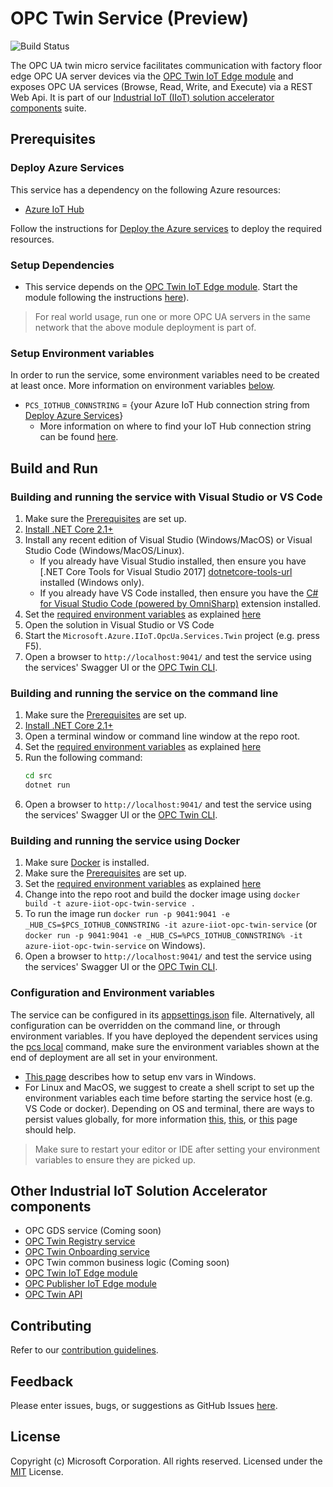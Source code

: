# OPC Twin Service (Preview)

![Build Status](https://msazure.visualstudio.com/_apis/public/build/definitions/b32aa71e-8ed2-41b2-9d77-5bc261222004/33977/badge)

The OPC UA twin micro service facilitates communication with factory floor edge OPC UA server devices via the [OPC Twin IoT Edge module](https://github.com/Azure/azure-iiot-opc-twin-module) and exposes OPC UA services (Browse, Read, Write, and Execute) via a REST Web Api.  It is part of our [Industrial IoT (IIoT) solution accelerator components](#Other-Industrial-IoT-Solution-Accelerator-components) suite.

## Prerequisites

### Deploy Azure Services

This service has a dependency on the following Azure resources:

* [Azure IoT Hub][iothub-docs-url]

Follow the instructions for [Deploy the Azure services][deploy-local] to deploy the required resources.

### Setup Dependencies

* This service depends on the [OPC Twin IoT Edge module](https://github.com/Azure/azure-iiot-opc-twin-module).  Start the module following the instructions [here](https://github.com/Azure/azure-iiot-opc-twin-module)).

> For real world usage, run one or more OPC UA servers in the same network that the above module deployment is part of.

### Setup Environment variables

In order to run the service, some environment variables need to be created at least once. More information on environment variables [below](#Configuration-And-Environment-Variables).

* `PCS_IOTHUB_CONNSTRING` = {your Azure IoT Hub connection string from [Deploy Azure Services](#deploy-azure-services)}
  * More information on where to find your IoT Hub connection string can be found [here][iothub-connstring-blog].

## Build and Run

### Building and running the service with Visual Studio or VS Code

1. Make sure the [Prerequisites](#Prerequisites) are set up.
1. [Install .NET Core 2.1+][dotnet-install]
1. Install any recent edition of Visual Studio (Windows/MacOS) or Visual Studio Code (Windows/MacOS/Linux).
   * If you already have Visual Studio installed, then ensure you have [.NET Core Tools for Visual Studio 2017] [dotnetcore-tools-url] installed (Windows only).
   * If you already have VS Code installed, then ensure you have the [C# for Visual Studio Code (powered by OmniSharp)][omnisharp-url] extension installed.
1. Set the [required environment variables](#Setup-Environment-variables) as explained [here](#Configuration-And-Environment-Variables)
1. Open the solution in Visual Studio or VS Code
1. Start the `Microsoft.Azure.IIoT.OpcUa.Services.Twin` project (e.g. press F5).
1. Open a browser to `http://localhost:9041/` and test the service using the services' Swagger UI or the [OPC Twin CLI](https://github.com/Azure/azure-iiot-opc-twin-api).

### Building and running the service on the command line

1. Make sure the [Prerequisites](#Prerequisites) are set up.
1. [Install .NET Core 2.1+][dotnet-install]
1. Open a terminal window or command line window at the repo root. 
1. Set the [required environment variables](#Setup-Environment-variables) as explained [here](#Configuration-And-Environment-Variables)
1. Run the following command:
    ```bash
    cd src
    dotnet run
    ```
1. Open a browser to `http://localhost:9041/` and test the service using the services' Swagger UI or the [OPC Twin CLI](https://github.com/Azure/azure-iiot-opc-twin-api).

### Building and running the service using Docker

1. Make sure [Docker][docker-url] is installed.
1. Make sure the [Prerequisites](#prerequisites) are set up.
1. Set the [required environment variables](#Setup-Environment-variables) as explained [here](#Configuration-And-Environment-Variables)
1. Change into the repo root and build the docker image using `docker build -t azure-iiot-opc-twin-service .`
1. To run the image run `docker run -p 9041:9041 -e _HUB_CS=$PCS_IOTHUB_CONNSTRING -it azure-iiot-opc-twin-service` (or `docker run -p 9041:9041 -e _HUB_CS=%PCS_IOTHUB_CONNSTRING% -it azure-iiot-opc-twin-service` on Windows).
1. Open a browser to `http://localhost:9041/` and test the service using the services' Swagger UI or the [OPC Twin CLI](https://github.com/Azure/azure-iiot-opc-twin-api).

### Configuration and Environment variables

The service can be configured in its [appsettings.json](src/appsettings.json) file.  Alternatively, all configuration can be overridden on the command line, or through environment variables.  If you have deployed the dependent services using the [pcs local][deploy-local] command, make sure the environment variables shown at the end of deployment are all set in your environment.

* [This page][windows-envvars-howto-url] describes how to setup env vars in Windows.
* For Linux and MacOS, we suggest to create a shell script to set up the environment variables each time before starting the service host (e.g. VS Code or docker). Depending on OS and terminal, there are ways to persist values globally, for more information [this](https://stackoverflow.com/questions/13046624/how-to-permanently-export-a-variable-in-linux), [this](https://help.ubuntu.com/community/EnvironmentVariables), or [this](https://stackoverflow.com/questions/135688/setting-environment-variables-in-os-x) page should help.

> Make sure to restart your editor or IDE after setting your environment variables to ensure they are picked up.

## Other Industrial IoT Solution Accelerator components

* OPC GDS service (Coming soon)
* [OPC Twin Registry service](https://github.com/Azure/azure-iiot-opc-twin-registry)
* [OPC Twin Onboarding service](https://github.com/Azure/azure-iiot-opc-twin-onboarding)
* OPC Twin common business logic (Coming soon)
* [OPC Twin IoT Edge module](https://github.com/Azure/azure-iiot-opc-twin-module)
* [OPC Publisher IoT Edge module](https://github.com/Azure/iot-edge-opc-publisher)
* [OPC Twin API](https://github.com/Azure/azure-iiot-opc-twin-api)

## Contributing

Refer to our [contribution guidelines](CONTRIBUTING.md).

## Feedback

Please enter issues, bugs, or suggestions as GitHub Issues [here](https://github.com/Azure/azure-iiot-opc-twin-service/issues).

## License

Copyright (c) Microsoft Corporation. All rights reserved.
Licensed under the [MIT](LICENSE) License.

[run-with-docker-url]: https://docs.microsoft.com/azure/iot-suite/iot-suite-remote-monitoring-deploy-local#run-the-microservices-in-docker
[rm-arch-url]: https://docs.microsoft.com/azure/iot-suite/iot-suite-remote-monitoring-sample-walkthrough
[postman-url]: https://www.getpostman.com
[iotedge-url]: https://github.com/Azure/iotedge
[iothub-docs-url]: https://docs.microsoft.com/azure/iot-hub/
[docker-url]: https://www.docker.com/
[dotnet-install]: https://www.microsoft.com/net/learn/get-started
[vs-install-url]: https://www.visualstudio.com/downloads
[dotnetcore-tools-url]: https://www.microsoft.com/net/core#windowsvs2017
[omnisharp-url]: https://github.com/OmniSharp/omnisharp-vscode
[windows-envvars-howto-url]: https://superuser.com/questions/949560/how-do-i-set-system-environment-variables-in-windows-10
[iothub-connstring-blog]: https://blogs.msdn.microsoft.com/iotdev/2017/05/09/understand-different-connection-strings-in-azure-iot-hub/
[deploy-rm]: https://docs.microsoft.com/azure/iot-suite/iot-suite-remote-monitoring-deploy
[deploy-local]: https://docs.microsoft.com/azure/iot-suite/iot-suite-remote-monitoring-deploy-local#deploy-the-azure-services
[disable-auth]: https://github.com/Azure/azure-iot-pcs-remote-monitoring-dotnet/wiki/Developer-Reference-Guide#disable-authentication
